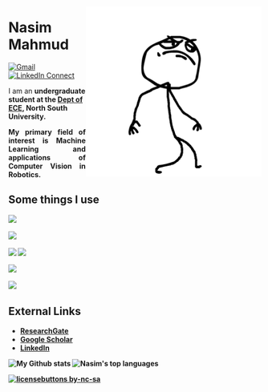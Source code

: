 <a target="_blank"><img height = "340" width="350" align="right" src="https://github.com/Nasim-Mahmud/Nasim-Mahmud/blob/main/images/1.gif"></a>

# Nasim Mahmud

[![Gmail](https://img.shields.io/badge/%20-Send%20Mail-black?color=14171A&labelColor=ef5350&logo=gmail&logoColor=ffffff)](mailto:nasim.mishu@northsouth.edu)
[![LinkedIn Connect](https://img.shields.io/badge/%20-Connect-black?color=14171A&labelColor=212121&logo=linkedin&logoColor=ffffff)](https://www.linkedin.com/in/nasim-mahmud/)

<p1 align="justify">
I am an <b>undergraduate student at the <a href="http://ece.northsouth.edu/" target="_blank">Dept of ECE</a>, North South University.
</p1>

<p align="justify">
My primary field of interest is <b>Machine Learning</b> and applications of <b>Computer Vision</b> in <b>Robotics</b>.

</p>

## Some things I use
<code><img height="50" src="https://www.vectorlogo.zone/logos/python/python-ar21.svg"></code>
<!-- <code><img height="50" src="https://www.vectorlogo.zone/logos/djangoproject/djangoproject-ar21.svg"></code> -->
<!-- <code><img height="50" src="https://www.vectorlogo.zone/logos/pytorch/pytorch-ar21.svg"></code> -->
<code><img height="50" src="https://www.vectorlogo.zone/logos/jupyter/jupyter-ar21.svg"></code>
<!-- <code><img height="50" src="https://www.vectorlogo.zone/logos/tensorflow/tensorflow-ar21.svg"></code> -->
<code><img height="50" src="https://www.vectorlogo.zone/logos/visualstudio_code/visualstudio_code-ar21.svg"></code>
<code><img height="50" src="https://www.vectorlogo.zone/logos/numpy/numpy-ar21.svg"></code>
<!-- <code><img height="50" src="https://www.vectorlogo.zone/logos/nvidia/nvidia-ar21.svg"></code> -->
<!-- <code><img height="50" src="https://www.vectorlogo.zone/logos/json/json-ar21.svg"></code> -->
<!-- <code><img height="50" src="https://www.vectorlogo.zone/logos/kaggle/kaggle-ar21.svg"></code> -->
<code><img height="50" src="https://www.vectorlogo.zone/logos/mysql/mysql-ar21.svg"></code>
<!-- <code><img height="50" src="https://www.vectorlogo.zone/logos/sqlite/sqlite-ar21.svg"></code> -->
<code><img height="50" src="https://www.vectorlogo.zone/logos/github/github-ar21.svg"></code>
<!-- <code><img height="50" src="https://www.vectorlogo.zone/logos/linux/linux-ar21.svg"></code> -->
<!-- <code><img height="50" src="https://www.vectorlogo.zone/logos/raspberrypi/raspberrypi-ar21.svg"></code> -->
<!-- <code><img height="50" src="https://www.vectorlogo.zone/logos/google_cloud/google_cloud-ar21.svg"></code> -->


## External Links
* [ResearchGate](https://www.researchgate.net/profile/Nasim_Mishu)
* [Google Scholar](https://scholar.google.com/citations?hl=en&authuser=1&user=jl0XIuAAAAAJ)
* [LinkedIn](https://www.linkedin.com/in/nasim-mahmud/)




![My Github stats](https://github-readme-stats.vercel.app/api?username=Nasim-Mahmud&theme=chartreuse-dark&show_icons=true&hide_border=true)
![Nasim's top languages](https://github-readme-stats.vercel.app/api/top-langs/?username=Nasim-Mahmud&theme=chartreuse-dark&layout=compact&hide_border=true)
<!--

Here are some ideas to get you started:

- 🔭 I’m currently working on ...
- 🌱 I’m currently learning ...
- 👯 I’m looking to collaborate on ...
- 🤔 I’m looking for help with ...
- 💬 Ask me about ...
- 📫 How to reach me: ...
- 😄 Pronouns: ...
- ⚡ Fun fact: ...
-->
[![licensebuttons by-nc-sa](https://licensebuttons.net/l/by-nc-sa/3.0/88x31.png)](https://creativecommons.org/licenses/by-nc-sa/4.0)
